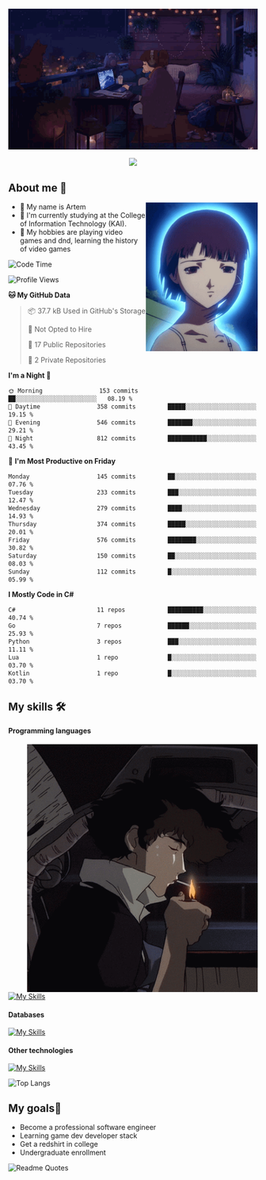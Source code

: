 <div align="center">
  <p>
    <img src="assets/lo-fi.gif">
  </p>
  <p>
    <img src="https://readme-typing-svg.herokuapp.com?color=%2336BCF7&lines=Welcome-to-my-profile&center=true&width=380&height=50&duration=4000&pause=1000">
  </p>
</div>

<div>
  <h2>About me 🚀</h2>
   <div align="center">
    <img src="assets/lain2.gif" align="right" height="300px">
  </div>
  <ul>
    <li>👨 My name is Artem</li>
    <li>🌱 I'm currently studying at the College of Information Technology (KAI).</li>
    <li>👾 My hobbies are playing video games and dnd, learning the history of video games </li>
  </ul>
</div>


<!--START_SECTION:waka-->
![Code Time](http://img.shields.io/badge/Code%20Time-238%20hrs%2017%20mins-blue)

![Profile Views](http://img.shields.io/badge/Profile%20Views-0-blue)

**🐱 My GitHub Data** 

> 📦 37.7 kB Used in GitHub's Storage 
 > 
> 🚫 Not Opted to Hire
 > 
> 📜 17 Public Repositories 
 > 
> 🔑 2 Private Repositories 
 > 
**I'm a Night 🦉** 

```text
🌞 Morning                153 commits         ██░░░░░░░░░░░░░░░░░░░░░░░   08.19 % 
🌆 Daytime                358 commits         █████░░░░░░░░░░░░░░░░░░░░   19.15 % 
🌃 Evening                546 commits         ███████░░░░░░░░░░░░░░░░░░   29.21 % 
🌙 Night                  812 commits         ███████████░░░░░░░░░░░░░░   43.45 % 
```
📅 **I'm Most Productive on Friday** 

```text
Monday                   145 commits         ██░░░░░░░░░░░░░░░░░░░░░░░   07.76 % 
Tuesday                  233 commits         ███░░░░░░░░░░░░░░░░░░░░░░   12.47 % 
Wednesday                279 commits         ████░░░░░░░░░░░░░░░░░░░░░   14.93 % 
Thursday                 374 commits         █████░░░░░░░░░░░░░░░░░░░░   20.01 % 
Friday                   576 commits         ████████░░░░░░░░░░░░░░░░░   30.82 % 
Saturday                 150 commits         ██░░░░░░░░░░░░░░░░░░░░░░░   08.03 % 
Sunday                   112 commits         █░░░░░░░░░░░░░░░░░░░░░░░░   05.99 % 
```


**I Mostly Code in C#** 

```text
C#                       11 repos            ██████████░░░░░░░░░░░░░░░   40.74 % 
Go                       7 repos             ██████░░░░░░░░░░░░░░░░░░░   25.93 % 
Python                   3 repos             ███░░░░░░░░░░░░░░░░░░░░░░   11.11 % 
Lua                      1 repo              █░░░░░░░░░░░░░░░░░░░░░░░░   03.70 % 
Kotlin                   1 repo              █░░░░░░░░░░░░░░░░░░░░░░░░   03.70 % 
```




<!--END_SECTION:waka-->

## My skills 🛠️
#### Programming languages
<div align="center">
  <img src="assets/bebop_smoke.gif" align="right" height="500px">
</div>


[![My Skills](https://skillicons.dev/icons?i=go,cs,python)](https://skillicons.dev)
#### Databases
[![My Skills](https://skillicons.dev/icons?i=mysql,mongodb,postgres)](https://skillicons.dev)
#### Other technologies
[![My Skills](https://skillicons.dev/icons?i=unity,docker,git,wasm,githubactions,kafka)](https://skillicons.dev)

![Top Langs](https://github-readme-stats.vercel.app/api/top-langs/?username=nifle3&layout=compact&theme=nord)


## My goals🚀
- Become a professional software engineer
- Learning game dev developer stack
- Get a redshirt in college
- Undergraduate enrollment

![Readme Quotes](https://quotes-github-readme.vercel.app/api?type=horizontal&theme=nord) 
